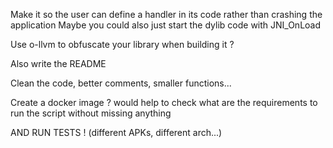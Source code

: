 Make it so the user can define a handler in its code rather than crashing the application
Maybe you could also just start the dylib code with JNI_OnLoad

Use o-llvm to obfuscate your library when building it ?

Also write the README

Clean the code, better comments, smaller functions...

Create a docker image ? would help to check what are the requirements to run the script without missing anything

AND RUN TESTS ! (different APKs, different arch...)